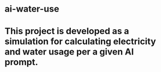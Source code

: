 # ai-water-use
# This project is developed as a simulation for calculating electricity and water usage per a given AI prompt.
